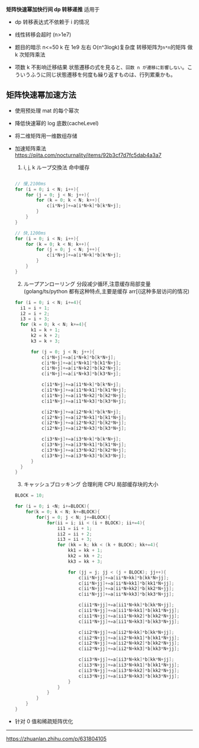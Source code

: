 **矩阵快速幂加快行间 dp 转移递推**
适用于

- dp 转移表达式不依赖于 i 的情况
- 线性转移会超时 (n>1e7)

- 题目的暗示
  n<=50 k 在 1e9 左右
  O(n^3logk)复杂度
  转移矩阵为`n*n`的矩阵 做 k 次矩阵乘法
- 项数 k 不影响迁移结果
  状態遷移の式を見ると、`回数 n が遷移に影響しない`。こういうふうに同じ状態遷移を何度も繰り返すものは、行列累乗かも。

## 矩阵快速幂加速方法

- 使用预处理 mat 的每个幂次
- 降低快速幂的 log 底数(cacheLevel)
- 将二维矩阵用一维数组存储
- 加速矩阵乘法
  https://qiita.com/nocturnality/items/92b3cf7d7fc5dab4a3a7

  1. i, j, k ループ交換法 命中缓存

  ```java

  // 慢,2100ms
  for (i = 0; i < N; i++){
      for (j = 0; j < N; j++){
          for (k = 0; k < N; k++){
              c[i*N+j]+=a[i*N+k]*b[k*N+j];
          }
      }
  }

  // 快,1200ms
  for (i = 0; i < N; i++){
      for (k = 0; k < N; k++){
          for (j = 0; j < N; j++){
              c[i*N+j]+=a[i*N+k]*b[k*N+j];
          }
      }
  }
  ```

  2. ループアンローリング 分段减少循环,注意缓存局部变量(golang/ts/python 都有这种特点,主要是缓存 arr[i]这种多层访问的情况)

  ```JAVA
  for (i = 0; i < N; i+=4){
    i1 = i + 1;
    i2 = i + 2;
    i3 = i + 3;
    for (k = 0; k < N; k+=4){
        k1 = k + 1;
        k2 = k + 2;
        k3 = k + 3;

        for (j = 0; j < N; j++){
            c[i*N+j]+=a[i*N+k]*b[k*N+j];
            c[i*N+j]+=a[i*N+k1]*b[k1*N+j];
            c[i*N+j]+=a[i*N+k2]*b[k2*N+j];
            c[i*N+j]+=a[i*N+k3]*b[k3*N+j];

            c[i1*N+j]+=a[i1*N+k]*b[k*N+j];
            c[i1*N+j]+=a[i1*N+k1]*b[k1*N+j];
            c[i1*N+j]+=a[i1*N+k2]*b[k2*N+j];
            c[i1*N+j]+=a[i1*N+k3]*b[k3*N+j];

            c[i2*N+j]+=a[i2*N+k]*b[k*N+j];
            c[i2*N+j]+=a[i2*N+k1]*b[k1*N+j];
            c[i2*N+j]+=a[i2*N+k2]*b[k2*N+j];
            c[i2*N+j]+=a[i2*N+k3]*b[k3*N+j];

            c[i3*N+j]+=a[i3*N+k]*b[k*N+j];
            c[i3*N+j]+=a[i3*N+k1]*b[k1*N+j];
            c[i3*N+j]+=a[i3*N+k2]*b[k2*N+j];
            c[i3*N+j]+=a[i3*N+k3]*b[k3*N+j];
        }
    }
  }
  ```

  3. キャッシュブロッキング 合理利用 CPU 局部缓存块的大小

  ```java
  BLOCK = 10;

  for (i = 0; i <N; i+=BLOCK){
      for(k = 0; k < N; k+=BLOCK){
          for(j = 0; j < N; j+=BLOCK){
              for(ii = i; ii < (i + BLOCK); ii+=4){
                  ii1 = ii + 1;
                  ii2 = ii + 2;
                  ii3 = ii + 3;
                  for (kk = k; kk < (k + BLOCK); kk+=4){
                      kk1 = kk + 1;
                      kk2 = kk + 2;
                      kk3 = kk + 3;

                      for (jj = j; jj < (j + BLOCK); jj++){
                          c[ii*N+jj]+=a[ii*N+kk]*b[kk*N+jj];
                          c[ii*N+jj]+=a[ii*N+kk1]*b[kk1*N+jj];
                          c[ii*N+jj]+=a[ii*N+kk2]*b[kk2*N+jj];
                          c[ii*N+jj]+=a[ii*N+kk3]*b[kk3*N+jj];

                          c[ii1*N+jj]+=a[ii1*N+kk]*b[kk*N+jj];
                          c[ii1*N+jj]+=a[ii1*N+kk1]*b[kk1*N+jj];
                          c[ii1*N+jj]+=a[ii1*N+kk2]*b[kk2*N+jj];
                          c[ii1*N+jj]+=a[ii1*N+kk3]*b[kk3*N+jj];

                          c[ii2*N+jj]+=a[ii2*N+kk]*b[kk*N+jj];
                          c[ii2*N+jj]+=a[ii2*N+kk1]*b[kk1*N+jj];
                          c[ii2*N+jj]+=a[ii2*N+kk2]*b[kk2*N+jj];
                          c[ii2*N+jj]+=a[ii2*N+kk3]*b[kk3*N+jj];

                          c[ii3*N+jj]+=a[ii3*N+kk]*b[kk*N+jj];
                          c[ii3*N+jj]+=a[ii3*N+kk1]*b[kk1*N+jj];
                          c[ii3*N+jj]+=a[ii3*N+kk2]*b[kk2*N+jj];
                          c[ii3*N+jj]+=a[ii3*N+kk3]*b[kk3*N+jj];
                      }
                  }
              }
          }
      }
  }
  ```

- 针对 0 值和稀疏矩阵优化

---

https://zhuanlan.zhihu.com/p/631804105
